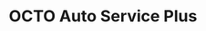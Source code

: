 ---
title: "OCTO Auto Service Plus"
url: /trois-rivieres/octo-auto-service-plus/
shop: Autowerkstatt
---